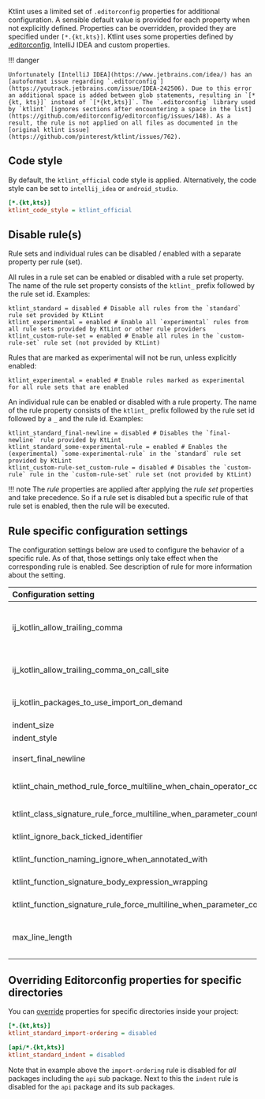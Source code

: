 Ktlint uses a limited set of `.editorconfig` properties for additional configuration. A sensible default value is provided for each property when not explicitly defined. Properties can be overridden, provided they are specified under `[*.{kt,kts}]`. Ktlint uses some properties defined by [.editorconfig](https://editorconfig.org/), IntelliJ IDEA and custom properties.

!!! danger

    Unfortunately [IntelliJ IDEA](https://www.jetbrains.com/idea/) has an [autoformat issue regarding `.editorconfig`](https://youtrack.jetbrains.com/issue/IDEA-242506). Due to this error an additional space is added between glob statements, resulting in `[*{kt, kts}]` instead of `[*{kt,kts}]`. The `.editorconfig` library used by `ktlint` [ignores sections after encountering a space in the list](https://github.com/editorconfig/editorconfig/issues/148). As a result, the rule is not applied on all files as documented in the [original ktlint issue](https://github.com/pinterest/ktlint/issues/762).

## Code style

By default, the `ktlint_official` code style is applied. Alternatively, the code style can be set to `intellij_idea` or `android_studio`.

```ini
[*.{kt,kts}]
ktlint_code_style = ktlint_official
```

## Disable rule(s)

Rule sets and individual rules can be disabled / enabled with a separate property per rule (set).

All rules in a rule set can be enabled or disabled with a rule set property. The name of the rule set property consists of the `ktlint_` prefix followed by the rule set id. Examples:
```editorconfig
ktlint_standard = disabled # Disable all rules from the `standard` rule set provided by KtLint
ktlint_experimental = enabled # Enable all `experimental` rules from all rule sets provided by KtLint or other rule providers
ktlint_custom-rule-set = enabled # Enable all rules in the `custom-rule-set` rule set (not provided by KtLint)
```

Rules that are marked as experimental will not be run, unless explicitly enabled:
```editorconfig
ktlint_experimental = enabled # Enable rules marked as experimental for all rule sets that are enabled
```

An individual rule can be enabled or disabled with a rule property. The name of the rule property consists of the `ktlint_` prefix followed by the rule set id followed by a `_` and the rule id. Examples:
```editorconfig
ktlint_standard_final-newline = disabled # Disables the `final-newline` rule provided by KtLint
ktlint_standard_some-experimental-rule = enabled # Enables the (experimental) `some-experimental-rule` in the `standard` rule set provided by KtLint
ktlint_custom-rule-set_custom-rule = disabled # Disables the `custom-rule` rule in the `custom-rule-set` rule set (not provided by KtLint)
```

!!! note
    The *rule* properties are applied after applying the *rule set* properties and take precedence. So if a rule set is disabled but a specific rule of that rule set is enabled, then the rule will be executed.

## Rule specific configuration settings

The configuration settings below are used to configure the behavior of a specific rule. As of that, those settings only take effect when the corresponding rule is enabled. See description of rule for more information about the setting.

| Configuration setting                                                                     | Rule                                                                                  |
|:------------------------------------------------------------------------------------------|:--------------------------------------------------------------------------------------|
| ij_kotlin_allow_trailing_comma                                                            | [trailing-comma-on-declaration-site](../standard/#trailing-comma-on-declaration-site) |
| ij_kotlin_allow_trailing_comma_on_call_site                                               | [trailing-comma-on-call-site](../standard/#trailing-comma-on-call-site)               |
| ij_kotlin_packages_to_use_import_on_demand                                                | [no-wildcard-imports](../standard/#no-wildcard-imports)                               |
| indent_size                                                                               | [indent](../standard/#indentation)                                                    |                                                                                       |
| indent_style                                                                              | [indent](../standard/#indentation)                                                    |                                                                                       |
                                                                                    |
| insert_final_newline                                                                      | [final-newline](../standard/#final-newline)                                           |                                                                                       |
| ktlint_chain_method_rule_force_multiline_when_chain_operator_count_greater_or_equal_than  | [chain-method-continuation](../experimental/#chain-method-continuation)               |
| ktlint_class_signature_rule_force_multiline_when_parameter_count_greater_or_equal_than    | [class-signature](../experimental/#class-signature)                                   |
| ktlint_ignore_back_ticked_identifier                                                      | [max-line-length](../standard/#max-line-length)                                       |
| ktlint_function_naming_ignore_when_annotated_with                                         | [function-naming](../standard/#function-naming)                                       |
| ktlint_function_signature_body_expression_wrapping                                        | [function-signature](../standard/#function-signature)                                 |
| ktlint_function_signature_rule_force_multiline_when_parameter_count_greater_or_equal_than | [function-signature](../standard/#function-signature)                                 |
| max_line_length                                                                           | [max-line-length](../standard/#max-line-length) and several other rules               |

## Overriding Editorconfig properties for specific directories

You can [override](https://editorconfig.org/#file-format-details) properties for specific directories inside your project:
```ini
[*.{kt,kts}]
ktlint_standard_import-ordering = disabled

[api/*.{kt,kts}]
ktlint_standard_indent = disabled
```

Note that in example above the `import-ordering` rule is disabled for *all* packages including the `api` sub package. Next to this the `indent` rule is disabled for the `api` package and its sub packages.
